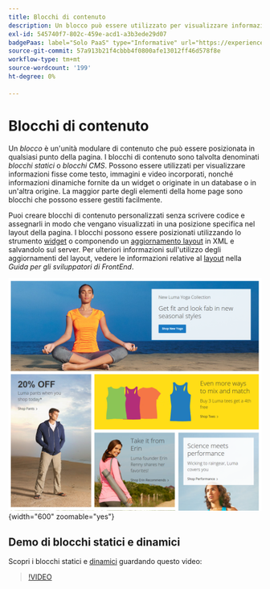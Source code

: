 ```yaml
---
title: Blocchi di contenuto
description: Un blocco può essere utilizzato per visualizzare informazioni fisse come testo, immagini, video incorporato e informazioni dinamiche.
exl-id: 545740f7-802c-459e-acd1-a3b3ede29d07
badgePaas: label="Solo PaaS" type="Informative" url="https://experienceleague.adobe.com/it/docs/commerce/user-guides/product-solutions" tooltip="Applicabile solo ai progetti Adobe Commerce on Cloud (infrastruttura PaaS gestita da Adobe) e ai progetti on-premise."
source-git-commit: 57a913b21f4cbbb4f0800afe13012ff46d578f8e
workflow-type: tm+mt
source-wordcount: '199'
ht-degree: 0%

---
```


# Blocchi di contenuto

Un _blocco_ è un&#39;unità modulare di contenuto che può essere posizionata in qualsiasi punto della pagina. I blocchi di contenuto sono talvolta denominati _blocchi statici_ o _blocchi CMS_. Possono essere utilizzati per visualizzare informazioni fisse come testo, immagini e video incorporati, nonché informazioni dinamiche fornite da un widget o originate in un database o in un&#39;altra origine. La maggior parte degli elementi della home page sono blocchi che possono essere gestiti facilmente.

Puoi creare blocchi di contenuto personalizzati senza scrivere codice e assegnarli in modo che vengano visualizzati in una posizione specifica nel layout della pagina. I blocchi possono essere posizionati utilizzando lo strumento [widget](widget-static-block.md) o componendo un [aggiornamento layout](layout-updates.md) in XML e salvandolo sul server. Per ulteriori informazioni sull&#39;utilizzo degli aggiornamenti del layout, vedere le informazioni relative al [layout][1] nella _Guida per gli sviluppatori di FrontEnd_.

![Blocchi nella home page della vetrina di esempio](./assets/storefront-blocks-home-page.png){width="600" zoomable="yes"}

## Demo di blocchi statici e dinamici

Scopri i blocchi statici e [dinamici](dynamic-blocks.md) guardando questo video:

>[!VIDEO](https://video.tv.adobe.com/v/343783?quality=12&learn=on)

[1]: https://developer.adobe.com/commerce/frontend-core/guide/layouts/
